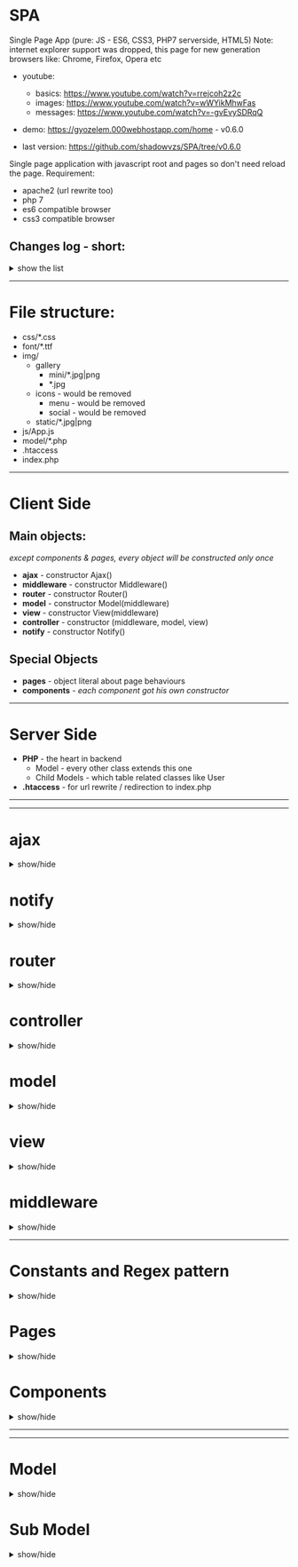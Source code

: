 # SPA
Single Page App (pure: JS - ES6, CSS3, PHP7 serverside, HTML5)
Note: internet explorer support was dropped, this page for new generation browsers like: Chrome, Firefox, Opera etc

 * youtube: 
 	- basics: https://www.youtube.com/watch?v=rrejcoh2z2c
	- images: https://www.youtube.com/watch?v=wWYikMhwFas
	- messages: https://www.youtube.com/watch?v=-gvEvySDRqQ
	
 * demo: https://gyozelem.000webhostapp.com/home - v0.6.0
 * last version: https://github.com/shadowvzs/SPA/tree/v0.6.0

Single page application with javascript root and pages so don't need reload the page.
Requirement:
  - apache2 (url rewrite too)
  - php 7
  - es6 compatible browser
  - css3 compatible browser

## Changes log - short: 
<details> 
<summary>show the list</summary>
* Note: Pages vs component, page loaded in middle content, component will loaded a div, could be hide/show/toggle etc, could be permanent, page or/and role level depend.

* v0.8.0 improvements
	* calendar eventlisteners halved (changed to attribute link - see the description about router)
	* audio player loading was fixed and reduced the evenetlisteners
	* browser back button event was fixed
	* popUp remade into components: modal, imageviewer, youtubeviewer component (last 2 manipulate the 1st one)
	* fixed sevaral z-index issue
	* removed image cacheing option
* v0.6.0 bigger update:
	* Pages: users
	* Components: settingsmanager, albummanager, imagemanager, usermanager, messagecenter, upload, contextmenu
	* feature: message sending, change your settings, user managing (status, rank change), paralel fileupload with progressbar,  right-click menu in gallery for admin
  	* fixed bug with calendar (first year stack/last month in year was ignored in counter)
	* replaced var with let/const
	* gallery was redesigned
	* in server side model also placed role level restriction for class methods
	* added "string" validation in Model.php
	* component have optional role level condition and fix if same page was loaded with same components
	* added global components and it is checked if user role was changed and remove if condition fail
	* popUp redesigned for images and got 100% width on mobil
	* in css added generic class for show/hide/effects/buttons
	* css separated into index.css (load in header) and delayed.css (load at end of the body)
	* style what not need instantly was moved into delayed.css
	* mian images was compressed with https://tinypng.com/
	* icons (.png) was replaced with base64 background-image and used like a css class
* v0.1.3 updateing:
 	* Pages: guestbook
	* Components: newscalendar, guestbook, audioplayer
	* pages got a fade transition effect
	* login, signup page transition fix
	* main file was renamed from App.php => index.php
	* replaced string replace templating with template functions (like compiled handlebar functions)
	* css mfiles merged into index.css
* v0.1.2 restructuring:
	* Component: eventcalendar
 	* separated js vs html
	* merged js files into App.js (like calendar.js)
	* in js was anonymus function to arrow function
	* css was destructured (ex. calendar got separate css file)
	* fixes/uniformization in PHP classes (serverside model)
	* file clean up
* v0.1/v0.1.1 init:
	* Pages: login, registration, home page, events (from json), gallery and youtube videos working
	* Component/Parts: popUp, calendar (beta with most basic functions)
	* new design & responsive design
	* template replace in html where was {{ }}
</details>

--------------------------------------

# File structure:

* css/*.css
* font/*.ttf
* img/
	* gallery
		* mini/*.jpg|png
		* *.jpg	
	* icons - would be removed
		* menu - would be removed
		* social - would be removed
	* static/*.jpg|png
* js/App.js
* model/*.php
* .htaccess
* index.php

--------------------------------------

# Client Side

## Main objects:
*except components & pages, every object will be constructed only once*

* **ajax** - constructor Ajax()
* **middleware** - constructor Middleware()
* **router** - constructor Router()
* **model** - constructor Model(middleware)
* **view** - constructor View(middleware)
* **controller** - constructor (middleware, model, view)
* **notify** - constructor Notify()


## Special Objects
* **pages** - object literal about page behaviours 
* **components** - *each component got his own constructor*

--------------------------------------

# Server Side
* **PHP** - the heart in backend
	* Model - every other class extends this one
	* Child Models - which table related classes like User
* **.htaccess** - for url rewrite / redirection to index.php

--------------------------------------
--------------------------------------

# ajax
<details>
<summary> show/hide </summary>
	
* **input param**: 
	* url - string
	* method - string
	* data - object
	* success - callback function (data)
	* error - callback function (data)

* **output property**: 
	* get(url, data, success, error)
	* post(url, data, success, error)
	* raw(setup, success, error)
	* file(url, data, success, null)

* **role**:
	* automatically send with request and modify the user hash and domain hash
	* connection between frontend and backend (send/ask data)
	* handle foward the reicived data to callbacks
	* if request got status fail then send **notify** message to user
	* if user rank changed (ex. login/logout) then call visibility render function from view
</details>

# notify
<details>
<summary> show/hide </summary>
	
* **use**:
	* message - string
	* type - string (default: 'error', 'success', 'normal', 'warning')

* **output**: 
	* add(message, type)
	* remove(id)

* **responsability**:
	* send to user an animated flash message at top-right corner
</details>

# router
<details>
<summary> show/hide </summary>
* **output property**: 
	* url() - return object (properties: base_path, base_url, url_array, query_string, query_array)
	* redirect(newUrl, title=null, obj=null) - redirect the page (call setPage from Controller)
	* setFullUrl(newUrl) - change url without other action
	* setUrl(urlAddon) - change url based on urlAddon (modelComponent use this option)
	* init() - delayed redirect()

* **note**:	
	* Appache .htaccess redirect everything to index.php so the url will be handled by Router object what got a contructor function and later will be created the instance 

* **role**:
	* manage history part (push state)
	* manage back button event


## Router in action
	
* You must define the available routes in Router constructor function like:
```
		routes = [
			/*
				which got * it is optional, not required!
				url(0): prefix*/model/action*/:param*
				prefix(1) - optional (use false if you don't use)
				auth(2)	  - required role level (null/false=public page)
				prefix(3)  - validation for params (ex: NUMBER/SLUG)
			*/
			//            0               1    2    3    
			['/admin/user/edit/:id/', 'admin', 3, ['NUMBER']],
			['/gallery/album/:slug/:index', false, null, ['SLUG','NUMBER']],
		];
```
* If current url structure match with anything (**validateRoute**) from routes array then call setPage method in Controller
	* if pages.model_action exist then build the page with model & view
		* pages_model_action got information about page name, if required mode data, which component use that page etc
	* else redirect to error page ( with id 404)
* Router have a global click event what check if current element/or his parent element have href attribute, if check if the link was one from following link type:
    * Redirect (internal) then push into history and replace url, call the setPage method
		* **/home**
    * Component then send data to popUpRender method in View object
		* **href="*" data-action="component/youtubeViewer/show/1"**
    * Toggle - toggle an element by id
		* **href="*" data-action="toggle/audioPlayer"**
    * SelectAll - toggle an element
		* **href="*" data-action="selectAll/"**
    * Submit collect input data and send to server (ex. login/registration)
		* **href="*" data-action="submit/login"**
    * else - normal link, jump to another site/server/domain
		* **href="https://google.com"**
</details>

# controller
<details>
<summary> show/hide </summary>

* **input property**: 
	* middleware object

* **role & useage**:
	* bridge between router and view/model (with middleware)
	* router through middleware can call & pass routedata to setPage function in controller
		* this terminate the old page
		* call model or view for build page depend on **render** in **pages** object
			* if render.model: true - get data from backend and call view.build()
				* we call: **model.getPageData(controller, action, param)**
			* if render.model: string - get api data then it call view.build()
				* we call: **model.getCustomData(render.model, param)**
			* if render.model not exist - static pages
				* we call: **view.build()**
</details>

# model
<details>
<summary> show/hide </summary>
	
* **input param**: 
	* nothing at moment but could be injected view or router

* **output property**: 
	* getPageData(controller, action, param) 
		* those data from url, like /user/edit/2
	* submitForm(formId, url, extraDataObject, successHandler)
		* formId - id on form element, which contain the form data fields
		* url - string
		* extraDataObject - object[optional] what we want insert into form datas
		* successHandler - function[optional] we can assign handler function if needed else backend must send which handle needed for processing the returned data
	* getCustomData(apiKey, param)
		* apiKey - string key for for Api object inside of model object
		* param what we send to api

* **role**:
	* this is the data source with ajax, send/ask data from backend
	* depend on function what we use, could be:
		* sending data to api and handle the request with inbuilt api functions
		* sending form:
			* gather every input, select, textarea inside of form element
			* validate data if data got rules and give error if something wrong:
				* **everything what you validate here, must validate in backend too!!**
				* attributes what needed for validation:
					* **id**: must have same prefix than form name
						* ex. form is loginForm, then email field id is login_email
					* **name**: same like id, must have same prefix
						* when we send data then form prefix cutted and param became the remaining string:
						* ex. **name="login_email"** when u send became **email=" *input value* "**
					* **title**: well, this is only optional but could be usefull
						* when validation fail and we have title then we send this message to user and not validator error message
					* **validators**: used for validate the inputs with predefined rules:
						* **data-rule="EMAIL,5,50"** - email validator
							* EMAIL: regex pattern name, see **regex patterns**
							* 5: minimum length
							* 50: maximum length
						* **data-same="signup_password"** - element id - compare this element value with another element value
				* complete example: 		
```
				<input id="login_email" name="login_email" type="text" placeholder="Email cím" title="Kérem adjon meg egy valós email címet" data-rule="EMAIL,5,50">
```					
</details>

# view
<details>
<summary> show/hide </summary>
	
* **input param**: 
	* nothing at moment but could be injected model or router

* **output property**: 
	* getContent(key, data) 
		* key is string key
		* data is object
		* return template string from **tFunc** (template function) object, (where method name is key, param is data)
	* render(key, data)
		* key is string
		* data is object
		* execute function from **rFunc** object (where method name is key, param is data)
	* multicall(data)
		* data is object array and contain which render functions need to be called
	* build(data)
		* will call the private **build** function which also accept same param (see internal functions)
	* visibility()
		* call the internal **refreshDOMVisibility()** function
	* terminate()
		* call the internal **terminate()** function
		* param what we send to api

		
* **role**:
	* render the page content with object what we get from backend with model+ajax
		* also at build phase add/remove page depend/global components
		* change the page title
	* render elements which got rank condition (ex. login/logout button)
	* store shared templates in **tFunc** object
		* also can serve this templates to components via **getContent** function
	* create the initial menus


* **internal function roles**:
	* rFunc: 
		* a group of stored the functions which could be called from render function (and declared from backend too)
		* ex.: multicall, redirect
	*tFunc: 
		* most of template function accept atleast 1 object param
		* here we store template function with return the template string 
		* we can share that templates and return with **getContent** function
	* refreshGlobalComponents:
		* recheck the global components condition if fulfilled or need add/remove
	* build: 
		* it use data object param and pages.current.routeData object for create page content
			* with controller and action from routedata we get which template we need to use from **tFunc**
			* change page title
			* in special case like login/registration its add class to body for remove page scrollbar for those full screen pages
			* we cache the content dom, string bone, data, title in **pages.current**
		* add page depend components if condition is fulfilled
			* it will be stored into pages.current.component[componentName]
			* data (if needed - see **components**) will be stored into pages.current.componentData[componentName]
	* terminate:
		* remove page content
			* in special case like login/registration its remove class from body ( reenable the page scrollbar)
		* remove page depend components	
	* refreshDOMVisibility: 
		* check and change the role depend dom elements
		* example logout button if it have **.logged_only** class
```
			['.guest_only', Auth.role === 0],
			['.logged_only', Auth.role > 0],
			['.member_only', Auth.role > 1],
			['.moderator_only', Auth.role > 2],
			['.admin_only', Auth.role > 3],
```

</details>

# middleware
<details>
<summary> show/hide </summary>
* **output property**: 
	* add (label, callback=null) - assign callback under this object where key is the label
	* run(label, data) - call assigned callback and pass data into those callbacks
	* remove(label) - remove assigned callback property from this object

* **role**:
	* bridge between controller and router (injected to both constructor)

## Middleware in action
	
* assign function from controller
```
	middleware.add('redirect', setPage);
```
* run assigned function 
```
	middleware.run("redirect", data );
```
</details>

--------------------------------------

# Constants and Regex pattern
<details>
<summary> show/hide </summary>

* note: maybe this will be changed by time
* constants: 
	* path:
		* debug: function(data) - write data to console log
		* BASE_PROTOCOL: http or https
		* BASE_HOSTNAME: hostname
		* BASE_ROOT: base root
		* MODEL_PATH: path for backend model
		* IMAGE_PATH: image folder path 
		* GALLERY_PATH: image gallery folder path 
		* THUMBNAIL_PATH: image gallery thumbnail folder path 
		* MENU_ICON_PATH: menu icon folder path 
		* USER_STATUS: array (Inactive,Active,Banned,Deleted)
		* USER_RANK: array(Guest,Member,Moderator,Admin,Owner)
		* INTERNAL_ERROR_URL: url for error 500 - internal error page 
		* NOT_FOUND_URL: url for error 404 - not found page 
		* NO_ACCESS_URL: url for error 403 - forbidden page
		* ERROR_MSG{id:message}: error message based on error id 
		* MOUSE_BUTTON: for make difference for normal left click
		* SERVER_TIME_ZONE: GMT+x sec, example 7200 = GMT+3
		* CLIENT_TIME_ZONE: image folder path
		* ALLOWED_STATUS_DIFFERENCE: limit in sec which used to define user is online or offline
		* VALIDATOR: regex pattern for **router** and **model** (form validator)
			* NUMBER, PHONE, ALPHA, ALPHA_NUM, STR_AND_NUM, LOW_UP_NUM, SLUG, NAME, NAME_HUN, ADDRESS_HUN, STRING, EMAIL, IP
			* example:
```
			'STR_AND_NUM': /^([0-9]+[a-zA-Z]+|[a-zA-Z]+[0-9]+|[a-zA-Z]+[0-9]+[a-zA-Z]+)$/
```		
</details>

# Pages
<details>
<summary> show/hide </summary>

* **input/output param**:
	* not exist because it object literal

* **role**:
	* contain the page and core (view related) infos, main categories:
		* global - common data:
			* components (permanent components)
		* current - common data for current page:
			* routerData (current controller, action, param, data)
			* dom (content dom cache)
			* bone (content dom string content)
			* title
			* data (maybe will be removed, used for image cache)
			* component (page related component)
			* componentData (if component must store data - see **components** )
		* controller_action (page related data, ex: article_index - see **router** )
			* title (page title, sevaral page overwrite this, ex. gallery/article)
			* render (if missing then it is same than model: false)
				* model 
					* boolean: if we need data or no, file name is the controller name, method name will be action
					* string: if data coming from outside, like example youtube playlist coming from youtube api
			* template (string key which, which template function we use in view for create that page)
			* component (object - it is setup data for components - see **components** )
			* example: 
```
				user_index: {
					title: "Felhasználók",
					render: {
						model: true,
					},
					component: {
						userManager: {
							name: 'userManager',
							condition: {
								role: 3
							},
							table: '.user .index main table',
							storeData: true,
							datasource: {
								edit: MODEL_PATH+'User.php?action=admin_edit',
								delete: MODEL_PATH+'User.php?action=delete_user',
							},
							constructor: UserManagerComponent
						}
					},
					template: 'usersPage',
				},
```			
## Description
* pages object verified by Controller 
	* model render missing or false: then will call automatically View.build();
	* model render is string: then call the model.getCustomData(render.model, param);
	* model render is true: then call the model.getPageData(controller, action, param);
		* in this case backend send in response which View render function(s) must used for page
		* example, this call View.build(data):
```
		class Article extends Model {
			public function index($data=null) {
				// code code code
				return $this->sendResponse([$articles, 0], 'build');
			}
		}
```			
* pages object used in View object in build method ( see **view** )
</details>

# Components
<details>
<summary> show/hide </summary>

* **input param**:
	* setup/setting - object literal
	* ajax - ajax object itself

* **output property**: 
	* remove() - remove the DOM what component created and remove the event listeners
	* rest depend on component

* **special**: 
	* restriction is must be event target or max 3rd parent of event target
	* component output functions are callable if you put to any element the following:
	* **href="*" data-action="component/${componentname}/${function name}/${string param but its optional}"**

* **role**:
	* dynamically handle a special task like managing user table:
		* ex. delete user from table & database or change data on user
	
* **note**:
	* javascript constructor function what will be initialized with **new** key
	* components don't have css
	* each component have HTML part: 
		* a template constant where the HTML stored in template function
		* is template is shared then could get HTML string from View object 
			* ex. view.getContent(key, data);


## Used Component 
* **ModalComponent**[perm] - modal what let manage url & the content
* **SettingsManager**[perm] - crud for user settings and visual part
* **AudioPlayer**[perm] - audio player for playing mp3's from database  
* **MessengerComponent**[perm] - crud for messages, message window, periodic message checks
* **Calendar**[page] - show/sort/manage data from news and guests table
* **GuestbookComponent**[page] - handle CRUD at guestbook page  
* **ContextMenu**[page] - create right click menu and handle it if you send array to this component
* **FileUploader**[page] - file upload and progress bar  
* **AlbumManager**[page] - crud for albums and interact with ContextMenu/FileUploader
* **ImageManager**[page] - crud for images interact with ContextMenu/FileUploader
* **UserManagerComponent**[page] - users management and user table
* **YoutubeViewerComponent**[page] - create youtube video iframe for modal and pass new url
* **ImageViewerComponent**[page] - create image with carousel for modal and pass new url

## Component types (2)

* global (pages.global.component) 
	* created at page loading
	* removed only if component have condition and user role changed
	
* page depend (pages.global.component) 
	* created when user click to an internal page link
	* removed when user change the current page 

## Component setup/settings
* structure: object literal
* properties: common or special 
* common properties: 
	* name - string (component name, same than )
	* condition - object (at moment only role level condition exist)
	* datasource - object (if component need interact with backend, we store here the url's)
	* storeData - boolean (if it is true then page data will be saved under pages.current.componentData)
	* relationship - string (another component name, which we will use for something)
	* constructor - function (component constructor function)
	* example: 
```
	component: {	
		settingsManager: {
			name: 'settingsManager',
			condition: {
				role: 1
			},
			datasource: {
				get: MODEL_PATH+'User.php?action=get_my_data',
				edit: MODEL_PATH+'User.php?action=edit',
			},
			constructor: SettingsManager
		}
	}
```

## Components in action
* component will be initialized in View.Build() (except global components)
* global components are verified everytime if user role changed
* currently used component objects saved into pages.current.component[componentName]
* currently used data for components stored into pages.current.componentData[componentName]
* relationship: component can interact with another component output functions
	* examples: 
		* imageViewer set content and define url for modalComponent
		* imageManager set content for right-click contextMenu
</details>

--------------------------------------
--------------------------------------

# Model
<details>
<summary> show/hide </summary>

* **Inits**:
	* Constants
		* DEBUG
		* LOG
	* Rest
		* session start
		* json header
		
* **Class**
	* properties - *all static*
		* $files - used for file upload
		* $request  
			* data:
				* param: used for store the data from GET/POST request and will be validated
				* action: which we will call
				* method: POST or GET
		* $method - which action we will use, same than $request['data']['action']
		* $auth - auth data 
			* userId - 0 or user_id
			* name - Guest or the user full name
			* role - 0 or user rank
			* hash - '' or user session hash (hash the key for logged user session data)
			* domain - random string which changed at every request ($_SESSION['domain']) 
		* $DATABASE - connection data
			* HOST
			* USER
			* PASSWORD
			* DATABASE
		* $PATTERN - regex patterns for validations
			* EMAIL
			* NAME_HUN
			* ADDRESS_HUN
			* NAME
			* INTEGER
			* SLUG
			* ALPHA_NUM
			* STR_AND_NUM
			* LOWER_UPPER_NUM
			* STRING - it is special and function was used for this

* **Constructor**: 
	* fill the static properties
	* call **domainVerification()**
	* call **setAuthKey()**
	* call **accessVerification()**
	* request validation 
		* if fail will redirect to **refuseData** and send error
	* check if requested method exist
		* if no then redirect to **refuseData** and send error
			
* methods - *non static or static*	
	* deleteFile($path) - static
		* delete file
	* accessVerification() - non static
		* check if user have access for the wanted method
	* requestValidation() - non static
		* validate $request['data']['param'] content with rules from $INPUT_RULE
	* setAuthKey() - non static
		* set $auth array if we can find with hash or set default values for guest
	* domainVerification() - non static
		* check if domain found in session
			* if yes and mismatch with domain from last request:
				* call setAuthKey()
				* call refuseData($errorMsg)
		* generate new domain and save in session
	* getParam($key1, $key2, $dafaultValue) - non static
		* if any from 2 key is empty return the defaultValue
		* else call **validateString ($key1, $key2)**
		* key1 is param key what data got in $request['data']['param']
		* key2 is key for $PATTERN regex validation
	* getData($key1, $dafaultValue) - non static
		* similiar like the geParam only this return data from $request['data']
		* allways validated like alpha numeric string (ex. controller name, action name etc)
	* validateString($key1, $key2) - non static
		* key1 is param key what data got in $request['data']['param']
		* key2 is key for $PATTERN regex validation
		* return boolean ( used preg_match on htmlspcialchars and trimmed data) except for string where special function used
	* refuseData($errorMessage, $renderFunc) - static
		* errorMessage - if we want send message from backend to client side
		* rederFunc - (optional) which render function we want use
	* sendResponse($modelData, $renderFunc, $notifyMsg) - non static
		* modelData - data what we want send to client
		* rederFunc - (optional) which render function we want use
		* notifyMsg - (optional) if we want send message from backend to client side
	* getById ($id) - static
		* search in current table after id and return that row
	* getBySlug ($slug) - static
		* search in current table after slug and return that row
	* getAll() - static
		* return every row from table
	* getConn() - static
		* return mysql connection if exist else return new connect - singleton
	* countAll($condition) - static
		* return how much row exist in current table what fulfilled the condition
			* condition example: *name = "pista"*
	* getPage($index, $limit, $condition) - static
		* return rows wich fulfill the condition but with offset and limit (pagination)
	* inserted_id() - static
		* return the last inserted id
	* insert($data, $returnData) - non static
		* data - assoc array what we want save (keys = columns, values = values)
		* returnData - boolean, if true then instead boolean (if was saved or no), we return data
	* update($data, $returnData) - non static
		* data - assoc array what we want update (keys = columns, values = values)
		* returnData - boolean, if true then instead boolean (if was updated or no), we return data
	* deleteById($id) - static
		* delete a row from current table
	* deleteRecords($conditions) - static
		* conditions - condition string
			* *ex. "status = 0"*
	* readRecords($conditons, $returnData, $array, $pageIndex, $perPage, $orderBy, $orderDesc) - static
		* conditions - string, same than above
		* returnData - boolean, if we want data (else we will get boolean)
		* array - boolean, we get more row or first one
			* if true and exist more matched row we get array with numeric index
			* if false and exist atleast 1 record then we get the first one
		* pageIndex - integer, used for pagination, pageIndex * perPage will be the offset
		* perPage - integer, how much record we want read out (default is ~unlimited)
		* orderBy - string, fieldname
		* orderDesc - string, "ASC" or "DESC"
	* getInsertedId() - non static	
		* return the last inserted id
	* slugify($string) - static
		* return the converted string slug
	* execQuery($query)	- static
		* this execute every query and return boolean for non select queries
			

* **role**:
	* validate domain/auth session
	* validate permission for requested method
	* validate the sent *params*
	* wrap the most used MySQL queries (save, update, count, delete, readId etc)
	* execute MySQL queries
	
</details>

# Sub Model
<details>
<summary> show/hide </summary>

* **Class**
	* properties - *all static*
		* $TABLE_NAME - table name
		* $INPUT_RULE - field validation rule
			* example: 'content' => ['type'=>'STRING', 'length' => [0, 65535]],
		* $ROLE_REQ - role requiment for access method
			* example: 'add' => 3,
		* $AUTO_FILL - if field value not exist then add default value
			* example: add' => ['status' => 1]
		* $ACTION_RULE - overwrite general input rules for a specific method
			* exemple: 'add' => ['password2' => ['match' => 'password']]
	

* methods - *non static*	
	* CRUD functions - non static
		* general functions: add, delete, edit etc
		* refuseData or sendResponse return data in json form

* **role**:
	* declare table name, extends Model
	* declare validation rules for each field
	* declare role requiment for methods
	* CRUD functions
	
</details>
